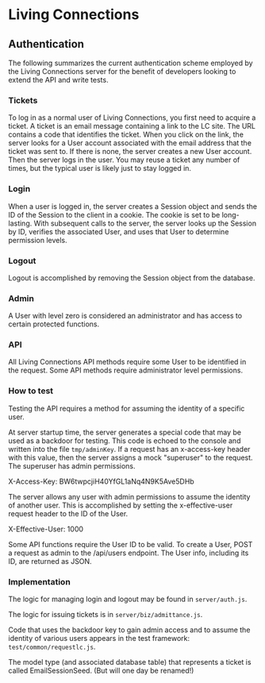 # Living Connections

## Authentication

The following summarizes the current authentication scheme employed by the Living Connections server for
the benefit of developers looking to extend the API and write tests.

### Tickets

To log in as a normal user of Living Connections, you first need to acquire a ticket.  A ticket is an
email message containing a link to the LC site.  The URL contains a code that identifies the ticket. 
When you click on the link, the server looks for a User account associated with the email address that 
the ticket was sent to.  If there is none, the server creates a new User account.  Then the server 
logs in the user.  You may reuse a ticket any number of times, but the typical user is likely just to
stay logged in.

### Login

When a user is logged in, the server creates a Session object and sends the ID of the Session to the
client in a cookie.  The cookie is set to be long-lasting.  With subsequent calls to the server, the 
server looks up the Session by ID, verifies the associated User, and uses that User to determine
permission levels.

### Logout

Logout is accomplished by removing the Session object from the database.

### Admin

A User with level zero is considered an administrator and has access to certain protected functions.

### API

All Living Connections API methods require some User to be identified in the request.  Some API methods
require administrator level permissions.

### How to test

Testing the API requires a method for assuming the identity of a specific user.

At server startup time, the server generates a special code that may be used as a backdoor for testing.
This code is echoed to the console and written into the file `tmp/adminKey`.  If a request has an
x-access-key header with this value, then the server assigns a mock "superuser" to the request.  The
superuser has admin permissions.

  X-Access-Key: BW6twpcjiH40YfGL1aNq4N9K5Ave5DHb

The server allows any user with admin permissions to assume the identity of another user.  This 
is accomplished by setting the x-effective-user request header to the ID of the User.

  X-Effective-User: 1000

Some API functions require the User ID to be valid.  To create a User, POST a request as admin
to the /api/users endpoint.  The User info, including its ID, are returned as JSON.

### Implementation

The logic for managing login and logout may be found in `server/auth.js`.

The logic for issuing tickets is in `server/biz/admittance.js`.

Code that uses the backdoor key to gain admin access and to assume the identity of various users
appears in the test framework: `test/common/requestlc.js`.

The model type (and associated database table) that represents a ticket is called EmailSessionSeed.
(But will one day be renamed!)

